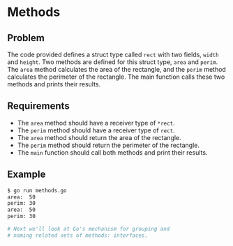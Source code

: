 # Methods

## Problem

The code provided defines a struct type called `rect` with two fields, `width` and `height`. Two methods are defined for this struct type, `area` and `perim`. The `area` method calculates the area of the rectangle, and the `perim` method calculates the perimeter of the rectangle. The main function calls these two methods and prints their results.

## Requirements

- The `area` method should have a receiver type of `*rect`.
- The `perim` method should have a receiver type of `rect`.
- The `area` method should return the area of the rectangle.
- The `perim` method should return the perimeter of the rectangle.
- The `main` function should call both methods and print their results.

## Example

```sh
$ go run methods.go 
area:  50
perim: 30
area:  50
perim: 30

# Next we'll look at Go's mechanism for grouping and
# naming related sets of methods: interfaces.

```